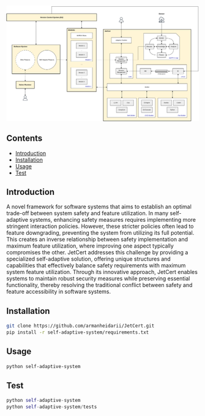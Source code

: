 <p align="center">
<img alt = "JetCert Architecture Image"
    src="https://github.com/armanheidarii/JetCert/blob/main/JetCert/docs/JetCert-HLD.png">
</p>


## Contents

- [Introduction](#introduction)
- [Installation](#installation)
- [Usage](#usage)
- [Test](#test)

## Introduction
A novel framework for software systems that aims to establish an optimal trade-off between system safety and feature utilization. In many self-adaptive systems, enhancing safety measures requires implementing more stringent interaction policies. However, these stricter policies often lead to feature downgrading, preventing the system from utilizing its full potential. This creates an inverse relationship between safety implementation and maximum feature utilization, where improving one aspect typically compromises the other. JetCert addresses this challenge by providing a specialized self-adaptive solution, offering unique structures and capabilities that effectively balance safety requirements with maximum system feature utilization. Through its innovative approach, JetCert enables systems to maintain robust security measures while preserving essential functionality, thereby resolving the traditional conflict between safety and feature accessibility in software systems.

## Installation
```bash
git clone https://github.com/armanheidarii/JetCert.git
pip install -r self-adaptive-system/requirements.txt
```


## Usage
```bash
python self-adaptive-system
```

## Test
```python
python self-adaptive-system
python self-adaptive-system/tests
```
